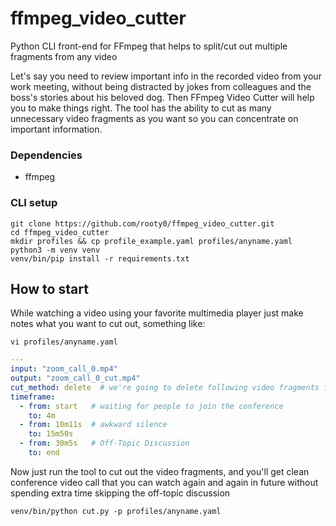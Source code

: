 # ffmpeg_video_cutter
Python CLI front-end for FFmpeg that helps to split/cut out multiple fragments from any video

Let's say you need to review important info in the recorded video from your work meeting, without being distracted by
jokes from colleagues and the boss's stories about his beloved dog. Then FFmpeg Video Cutter will help you to make
things right. The tool has the ability to cut as many unnecessary video fragments as you want so you can concentrate
on important information.

### Dependencies
- ffmpeg

### CLI setup
```shell script
git clone https://github.com/rooty0/ffmpeg_video_cutter.git
cd ffmpeg_video_cutter
mkdir profiles && cp profile_example.yaml profiles/anyname.yaml
python3 -m venv venv
venv/bin/pip install -r requirements.txt
```

## How to start

While watching a video using your favorite multimedia player just make notes what you want to cut out, something like:
```shell script
vi profiles/anyname.yaml
```
``` yaml
---
input: "zoom_call_0.mp4"
output: "zoom_call_0_cut.mp4"
cut_method: delete  # we're going to delete following video fragments from a video call
timeframe:
  - from: start   # waiting for people to join the conference
    to: 4m
  - from: 10m11s  # awkward silence
    to: 15m50s
  - from: 30m5s   # Off-Topic Discussion
    to: end
```

Now just run the tool to cut out the video fragments, and you'll get clean conference video call that you can watch
again and again in future without spending extra time skipping the off-topic discussion

```shell script
venv/bin/python cut.py -p profiles/anyname.yaml
```

